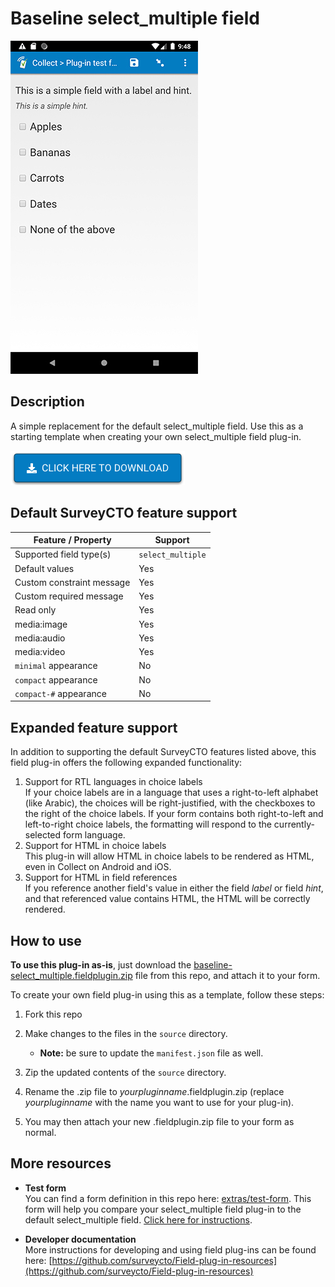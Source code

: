# Baseline select_multiple field

![Default appearance for the 'baseline-select_multiple' field plug-in](extras/preview.jpg)

## Description

A simple replacement for the default select_multiple field. Use this as a starting template when creating your own select_multiple field plug-in.

[![Download now](extras/download-button.png)](https://github.com/surveycto/baseline-select_multiple/raw/master/baseline-select_multiple.fieldplugin.zip)

## Default SurveyCTO feature support

| Feature / Property | Support |
| --- | --- |
| Supported field type(s) | `select_multiple`|
| Default values | Yes |
| Custom constraint message | Yes |
| Custom required message | Yes |
| Read only | Yes |
| media:image | Yes |
| media:audio | Yes |
| media:video | Yes |
| `minimal` appearance | No |
| `compact` appearance | No |
| `compact-#` appearance | No |

## Expanded feature support

In addition to supporting the default SurveyCTO features listed above, this field plug-in offers the following expanded functionality:

1. Support for RTL languages in choice labels  
    If your choice labels are in a language that uses a right-to-left alphabet (like Arabic), the choices will be right-justified, with the checkboxes to the right of the choice labels. If your form contains both right-to-left and left-to-right choice labels, the formatting will respond to the currently-selected form language.
1. Support for HTML in choice labels  
    This plug-in will allow HTML in choice labels to be rendered as HTML, even in Collect on Android and iOS.
1. Support for HTML in field references  
    If you reference another field's value in either the field *label* or field *hint*, and that referenced value contains HTML, the HTML will be correctly rendered.

## How to use

**To use this plug-in as-is**, just download the [baseline-select_multiple.fieldplugin.zip](baseline-select_multiple.fieldplugin.zip) file from this repo, and attach it to your form.

To create your own field plug-in using this as a template, follow these steps:

1. Fork this repo
1. Make changes to the files in the `source` directory.

    * **Note:** be sure to update the `manifest.json` file as well.

1. Zip the updated contents of the `source` directory.
1. Rename the .zip file to *yourpluginname*.fieldplugin.zip (replace *yourpluginname* with the name you want to use for your plug-in).
1. You may then attach your new .fieldplugin.zip file to your form as normal.

## More resources

* **Test form**  
You can find a form definition in this repo here: [extras/test-form](extras/test-form). This form will help you compare your select_multiple field plug-in to the default select_multiple field. [Click here for instructions](/extras/test-form/README.md).

* **Developer documentation**  
More instructions for developing and using field plug-ins can be found here: [https://github.com/surveycto/Field-plug-in-resources](https://github.com/surveycto/Field-plug-in-resources)

